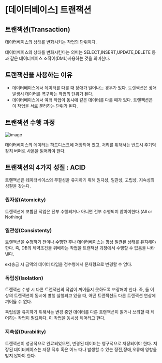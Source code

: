 # [데이터베이스] 트랜잭션

## 트랜잭션(Transaction)
데이터베이스의 상태를 변화시키는 작업의 단위이다.

데이터베이스의 상태를 변화시킨다는 의미는 SELECT,INSERT,UPDATE,DELETE 등과 같은 데이터베이스 조작어(DML)사용하는 것을 의미한다.

## 트랜잭션을 사용하는 이유
* 데이터베이스에서 데이터를 다룰 때 장애가 일어나는 경우가 있다. 트랜잭션은 장애 발생시 데이터를 복구하는 작업의 단위가 된다.
* 데이터베이스에서 여러 작업이 동시에 같은 데이터를 다룰 때가 있다. 트랜잭션은 이 작업을 서로 분리하는 단위가 된다.

## 트랜잭션 수행 과정
![image](https://github.com/user-attachments/assets/8b16096d-e703-4dbd-8d18-03a945122ba9)

데이터베이스의 데이터는 하드디스크에 저장되어 있고, 처리를 위해서는 반드시 주기억장치 버퍼로 사본을 읽어와야 한다.

## 트랜잭션의 4가지 성질 : ACID
트랜잭션은 데이터베이스의 무결성을 유지하기 위해 원자성, 일관성, 고립성, 지속성의 성질을 갖는다.
### 원자성(Atomicity)
트랜잭션에 포함된 작업은 전부 수행되거나 아니면 전부 수행되지 않아야한다.(All or Nothing)
### 일관성(Consistenty)
트랜잭션을 수행하기 전이나 수행한 후나 데이터베이스는 항상 일관된 상태를 유지해야 한다. 즉, DB의 제약조건을 위배하는 작업을 트랜잭션 과정에서 수행할 수 없음을 나타낸다.

ex)송금 시 금액의 데이터 타입을 정수형에서 문자형으로 변경할 수 없다.
### 독립성(Isolation)
트랜잭션 수행 시 다른 트랜잭션의 작업이 끼어들지 못하도록 보장해야 한다. 즉, 둘 이상의 트랜잭션이 동시에 병행 실행되고 있을 때, 어떤 트랜잭션도 다른 트랜잭션 연상에 끼어들 수 없다.

독립성을 유지하기 위해서는 변경 중인 데이터를 다른 트랜잭션이 읽거나 쓰려할 때 제어하는 작업이 필요하다. 이 작업을 동시성 제어라고 한다.
### 지속성(Durability)
트랜잭션이 성공적으로 완료되었으면, 변경된 데이터는 영구적으로 저장되어야 한다. 저장된 데이터베이스는 저장 직후 혹은 어느 때나 발생할 수 있는 정전,장애,오류에 영향을 받지 않아야 한다.
